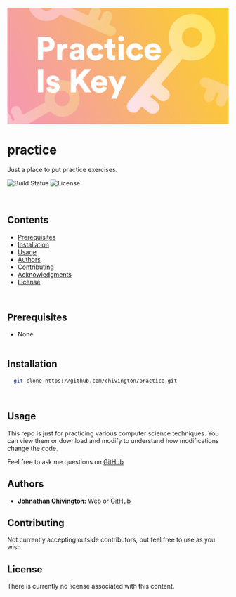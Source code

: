 <p align="center">
  <img width='650' src='https://github.com/chivington/practice/blob/main/practice.jpg' alt='practice image'/>
</p>

# practice
Just a place to put practice exercises.

![Build Status](https://img.shields.io/badge/build-Stable-green.svg)
![License](https://img.shields.io/badge/license-NONE-lime.svg)
<br/><br/><br/>

## Contents
* [Prerequisites](https://github.com/chivington/practice/tree/master#prerequisites)
* [Installation](https://github.com/chivington/practice/tree/master#installation)
* [Usage](https://github.com/chivington/practice/tree/master#usage)
* [Authors](https://github.com/chivington/practice/tree/master#authors)
* [Contributing](https://github.com/chivington/practice/tree/master#contributing)
* [Acknowledgments](https://github.com/chivington/practice/tree/master#acknowledgments)
* [License](https://github.com/chivington/practice/tree/master#license)
<br/>

## Prerequisites
  * None
<br/><br/>


## Installation
```bash
  git clone https://github.com/chivington/practice.git
```
<br/>


## Usage
This repo is just for practicing various computer science techniques. You can view them or download and modify to understand how modifications change the code.

Feel free to ask me questions on [GitHub](https://github.com/chivington)


## Authors
* **Johnathan Chivington:** [Web](https://chivington.net) or [GitHub](https://github.com/chivington)

## Contributing
Not currently accepting outside contributors, but feel free to use as you wish.

## License
There is currently no license associated with this content.
<br/><br/>
